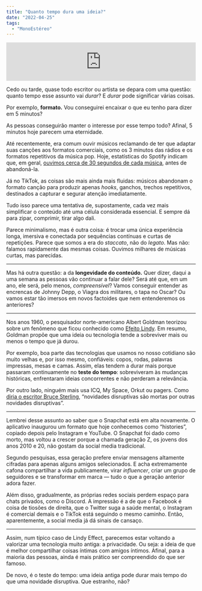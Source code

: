 ```yaml
---
title: "Quanto tempo dura uma ideia?"
date: "2022-04-25"
tags: 
  - "MonoEstéreo"
---
```


<iframe src="https://anchor.fm/monoestereo/embed/episodes/Quanto-tempo-dura-uma-ideia-e1hl194" height="102px" width="100%" frameborder="0" scrolling="no"></iframe>

Cedo ou tarde, quase todo escritor ou artista se depara com uma questão: quanto tempo esse assunto vai _durar_? E _durar_ pode significar várias coisas.

Por exemplo, **formato.** Vou conseguirei encaixar o que eu tenho para dizer em 5 minutos?

As pessoas conseguirão manter o interesse por esse tempo todo? Afinal, 5 minutos hoje parecem uma eternidade.

Até recentemente, era comum ouvir músicos reclamando de ter que adaptar suas canções aos formatos comerciais, como os 3 minutos das rádios e os formatos repetitivos da música pop. Hoje, estatísticas do Spotify indicam que, em geral, [ouvimos cerca de 30 segundos de cada música](https://www.independent.co.uk/arts-entertainment/music/features/the-future-of-songwriting-how-streaming-is-changing-everything-we-know-about-making-music-10293084.html), antes de abandoná-la.

Já no TikTok, as coisas são mais ainda mais fluidas: músicos abandonam o formato canção para produzir apenas _hooks_, ganchos, trechos repetitivos, destinados a capturar e segurar atenção imediatamente.

Tudo isso parece uma tentativa de, supostamente, cada vez mais simplificar o conteúdo até uma célula considerada essencial. E sempre dá para zipar, comprimir, tirar algo dali.

Parece minimalismo, mas é outra coisa: é trocar uma única experiência longa, imersiva e conectada por sequências contínuas e curtas de repetições. Parece que somos a era do _staccato_, não do _legato_. Mas não: falamos rapidamente das mesmas coisas. Ouvimos milhares de músicas curtas, mas parecidas.

* * *

Mas há outra questão: a da **longevidade do conteúdo.** Quer dizer, daqui a uma semana as pessoas vão continuar a falar dele? Será até que, em um ano, ele será, pelo menos, _compreensível_? Vamos conseguir entender as encrencas de Johnny Depp, o Viagra dos militares, o tapa no Oscar? Ou vamos estar tão imersos em novos factoides que nem entenderemos os anteriores?

* * *

Nos anos 1960, o pesquisador norte-americano Albert Goldman teorizou sobre um fenômeno que ficou conhecido como [Efeito Lindy](https://en.wikipedia.org/wiki/Lindy_effect). Em resumo, Goldman propõe que uma ideia ou tecnologia tende a sobreviver mais ou menos o tempo que já durou.

Por exemplo, boa parte das tecnologias que usamos no nosso cotidiano são muito velhas e, por isso mesmo, confiáveis: copos, rodas, palavras impressas, mesas e camas. Assim, elas tendem a durar mais porque passaram continuamente no **teste do tempo**: sobreviveram às mudanças históricas, enfrentaram ideias concorrentes e não perderam a relevância.

Por outro lado, ninguém mais usa ICQ, My Space, Orkut ou pagers. Como [diria o escritor Bruce Sterling](https://www.youtube.com/watch?v=RVlYZ00vWPo), “novidades disruptivas são mortas por outras novidades disruptivas”.

* * *

Lembrei desse assunto ao saber que o Snapchat está em alta novamente. O aplicativo inaugurou um formato que hoje conhecemos como “histories”, copiado depois pelo Instagram e YouTube. O Snapchat foi dado como morto, mas voltou a crescer porque a chamada geração Z, os jovens dos anos 2010 e 20, não gostam da social media tradicional.

Segundo pesquisas, essa geração prefere enviar mensagens altamente cifradas para apenas alguns amigos selecionados. E acha extremamente cafona compartilhar a vida publicamente, virar _influencer_, criar um grupo de seguidores e se transformar em marca — tudo o que a geração anterior adora fazer.

Além disso, gradualmente, as próprias redes sociais perdem espaço para chats privados, como o Discord. A impressão é a de que o Facebook é coisa de tiosões de direita, que o Twitter suga a saúde mental, o Instagram é comercial demais e o TikTok está seguindo o mesmo caminho. Então, aparentemente, a social media já dá sinais de cansaço.

* * *

Assim, num típico caso de Lindy Effect, parecemos estar voltando a valorizar uma tecnologia muito antiga: a privacidade. Ou seja: a ideia de que é melhor compartilhar coisas íntimas com amigos íntimos. Afinal, para a maioria das pessoas, ainda é mais prático ser compreendido do que ser famoso.

De novo, é o teste do tempo: uma ideia antiga pode durar mais tempo do que uma novidade disruptiva. Que estranho, não?
